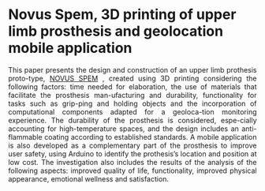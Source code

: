 # Novus Spem, 3D printing of upper limb prosthesis and geolocation mobile application 
<p align="justify"> This paper presents the design and construction of an upper limb prothesis proto-type, 
  <a href="https://n9.cl/48g7">NOVUS SPEM</a> , created using 3D printing considering the following factors: time needed for elaboration, the use of materials that facilitate the prosthesis man-ufacturing and durability, functionality for tasks such as grip-ping and holding objects and the incorporation of computational components adapted for a geoloca-tion monitoring experience.  The durability of the prosthesis is considered, espe-cially accounting for high-temperature spaces, and the design includes an anti-flammable coating according to established standards. A mobile application is also developed as a complementary part of the prosthesis to improve user safety, using Arduino to identify the prothesis’s location and position at low cost.  The investigation also includes the results of the analysis of the following aspects: improved quality of life, functionality, improved physical appearance, emotional wellness and satisfaction.  </p>

